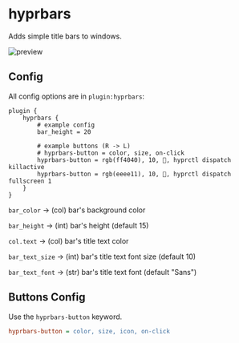 # hyprbars

Adds simple title bars to windows.

![preview](https://i.ibb.co/hLDRCpT/20231029-22h30m05s.png)

## Config

All config options are in `plugin:hyprbars`:

```
plugin {
    hyprbars {
        # example config
        bar_height = 20

        # example buttons (R -> L)
        # hyprbars-button = color, size, on-click
        hyprbars-button = rgb(ff4040), 10, 󰖭, hyprctl dispatch killactive
        hyprbars-button = rgb(eeee11), 10, , hyprctl dispatch fullscreen 1
    }
}
```

`bar_color` -> (col) bar's background color

`bar_height` -> (int) bar's height (default 15)

`col.text` -> (col) bar's title text color

`bar_text_size` -> (int) bar's title text font size (default 10)

`bar_text_font` -> (str) bar's title text font (default "Sans")

## Buttons Config

Use the `hyprbars-button` keyword.

```ini
hyprbars-button = color, size, icon, on-click
```